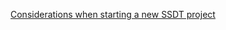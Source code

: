 [Considerations when starting a new SSDT project](http://sqlblog.com/blogs/jamie_thomson/archive/2013/03/21/considerations-when-starting-a-new-ssdt-database-project.aspx)
